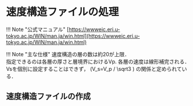 # 速度構造ファイルの処理
!!! Note "公式マニュアル"
    [https://wwweic.eri.u-tokyo.ac.jp/WIN/man.ja/win.html](https://wwweic.eri.u-tokyo.ac.jp/WIN/man.ja/win.html)

!!! Note "主な仕様"
    速度構造の層の数は約20が上限．  
    指定できるのは各層の厚さと層境界におけるVp.
    各層の速度は線形補完される．  
    Vsを個別に設定することはできず，
    \(V_s=V_p / \sqrt3 \)
    の関係と定められている．

## 速度構造ファイルの作成
